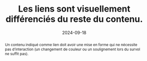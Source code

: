 ---
N: '135'
Rubrique: Liens
title: Les liens sont visuellement différenciés du reste du contenu. 
abstract: Un contenu indiqué comme lien doit avoir une mise en forme qui ne nécessite pas d’interaction (un changement de couleur ou un soulignement lors du survol ne suffit pas).
categories: 
    - "Liens"
agrege: O4135-E043
opquast: '4 135'
indiceebook: '43'
description: "Règle n° 043"
before: "042"
weight: "043"
after: "044"
actif: '1'
layout: rules
date: 2024-09-18
tags: 
    - "Accessibilité"
    - "Utilisabilité"
objectif: 
    - "Permettre d’identifier facilement les liens au fil du texte."
    - "Améliorer la visibilité et l’utilisabilité des liens."
    - "Améliorer l’accessibilité des contenus aux lectrices et lecteurs handicapées"
Meo: 
    - "Les hyperliens peuvent être différenciés à l'aide des propriétés CSS de couleur de texte, de couleur d'arrière-plan, de soulignement, de mise en gras, de bordures, de police de caractères, etc."
Controle: 
    - "Dans chaque fichier de contenu&nbsp;:<ul><li>Identifier les liens présents au fil du texte ;</li><li>Vérifier que ces liens se différencient visuellement du reste du texte au sein duquel ils se trouvent placés.</li><li>Vérifier que les liens différenciés par la couleur présentent un ratio de contraste minimal de 3 avec le texte environnant et qu’ils sont identifiables au survol ou à la prise de focus clavier.</li></ul>"
epubcheck: 
ace: 
humancheck: true
ReadiumGoToolkit: 
Source: 
    - "Opquast"
Referentiel: 
    - ""
steps: 
    - "Projet éditorial"
    - "Développement"
---